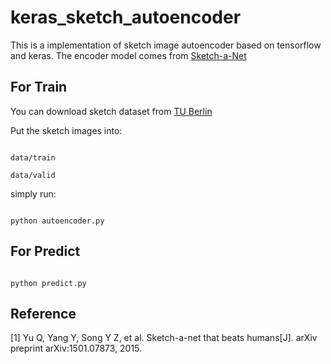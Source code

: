 # keras_sketch_autoencoder

This is a implementation of sketch image autoencoder based on tensorflow and keras. The encoder model comes from [Sketch-a-Net](http://homepages.inf.ed.ac.uk/thospeda/papers/yu2016sketchanet.pdf)

## For Train 

You can download sketch dataset from [TU Berlin](http://cybertron.cg.tu-berlin.de/eitz/projects/sbsr/)

Put the sketch images into:
```

data/train

data/valid

```
simply run:
```

python autoencoder.py

```
## For Predict
```

python predict.py

```
## Reference
[1] Yu Q, Yang Y, Song Y Z, et al. Sketch-a-net that beats humans[J]. arXiv preprint arXiv:1501.07873, 2015.
